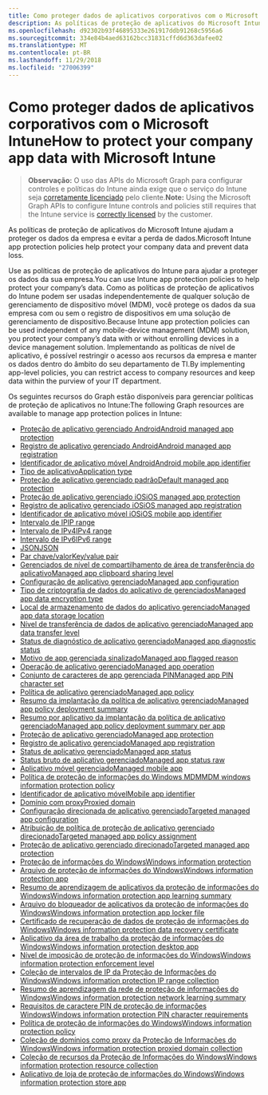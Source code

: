 ```yaml
---
title: Como proteger dados de aplicativos corporativos com o Microsoft Intune
description: As políticas de proteção de aplicativos do Microsoft Intune ajudam a proteger os dados da empresa e evitar a perda de dados.
ms.openlocfilehash: d92302b93f46895333e261917ddb91268c5956a6
ms.sourcegitcommit: 334e84b4aed63162bcc31831cffd6d363dafee02
ms.translationtype: MT
ms.contentlocale: pt-BR
ms.lasthandoff: 11/29/2018
ms.locfileid: "27006399"
---
```

# <a name="how-to-protect-your-company-app-data-with-microsoft-intune"></a><span data-ttu-id="dfd07-103">Como proteger dados de aplicativos corporativos com o Microsoft Intune</span><span class="sxs-lookup"><span data-stu-id="dfd07-103">How to protect your company app data with Microsoft Intune</span></span>

> <span data-ttu-id="dfd07-104">**Observação:** O uso das APIs do Microsoft Graph para configurar controles e políticas do Intune ainda exige que o serviço do Intune seja [corretamente licenciado](https://www.microsoft.com/en-us/cloud-platform/microsoft-intune-pricing) pelo cliente.</span><span class="sxs-lookup"><span data-stu-id="dfd07-104">**Note:** Using the Microsoft Graph APIs to configure Intune controls and policies still requires that the Intune service is [correctly licensed](https://www.microsoft.com/en-us/cloud-platform/microsoft-intune-pricing) by the customer.</span></span>

<span data-ttu-id="dfd07-105">As políticas de proteção de aplicativos do Microsoft Intune ajudam a proteger os dados da empresa e evitar a perda de dados.</span><span class="sxs-lookup"><span data-stu-id="dfd07-105">Microsoft Intune app protection policies help protect your company data and prevent data loss.</span></span>

<span data-ttu-id="dfd07-106">Use as políticas de proteção de aplicativos do Intune para ajudar a proteger os dados da sua empresa.</span><span class="sxs-lookup"><span data-stu-id="dfd07-106">You can use Intune app protection policies to help protect your company’s data.</span></span> <span data-ttu-id="dfd07-107">Como as políticas de proteção de aplicativos do Intune podem ser usadas independentemente de qualquer solução de gerenciamento de dispositivo móvel (MDM), você protege os dados da sua empresa com ou sem o registro de dispositivos em uma solução de gerenciamento de dispositivo.</span><span class="sxs-lookup"><span data-stu-id="dfd07-107">Because Intune app protection policies can be used independent of any mobile-device management (MDM) solution, you protect your company’s data with or without enrolling devices in a device management solution.</span></span> <span data-ttu-id="dfd07-108">Implementando as políticas de nível de aplicativo, é possível restringir o acesso aos recursos da empresa e manter os dados dentro do âmbito do seu departamento de TI.</span><span class="sxs-lookup"><span data-stu-id="dfd07-108">By implementing app-level policies, you can restrict access to company resources and keep data within the purview of your IT department.</span></span>

<span data-ttu-id="dfd07-109">Os seguintes recursos do Graph estão disponíveis para gerenciar políticas de proteção de aplicativos no Intune:</span><span class="sxs-lookup"><span data-stu-id="dfd07-109">The following Graph resources are available to manage app protection polices in Intune:</span></span>  

- [<span data-ttu-id="dfd07-110">Proteção de aplicativo gerenciado Android</span><span class="sxs-lookup"><span data-stu-id="dfd07-110">Android managed app protection</span></span>](intune-mam-androidmanagedappprotection.md)
- [<span data-ttu-id="dfd07-111">Registro de aplicativo gerenciado Android</span><span class="sxs-lookup"><span data-stu-id="dfd07-111">Android managed app registration</span></span>](intune-mam-androidmanagedappregistration.md)
- [<span data-ttu-id="dfd07-112">Identificador de aplicativo móvel Android</span><span class="sxs-lookup"><span data-stu-id="dfd07-112">Android mobile app identifier</span></span>](intune-mam-androidmobileappidentifier.md)
- [<span data-ttu-id="dfd07-113">Tipo de aplicativo</span><span class="sxs-lookup"><span data-stu-id="dfd07-113">Application type</span></span>](intune-wip-applicationtype.md)
- [<span data-ttu-id="dfd07-114">Proteção de aplicativo gerenciado padrão</span><span class="sxs-lookup"><span data-stu-id="dfd07-114">Default managed app protection</span></span>](intune-mam-defaultmanagedappprotection.md)
- [<span data-ttu-id="dfd07-115">Proteção de aplicativo gerenciado iOS</span><span class="sxs-lookup"><span data-stu-id="dfd07-115">iOS managed app protection</span></span>](intune-mam-iosmanagedappprotection.md)
- [<span data-ttu-id="dfd07-116">Registro de aplicativo gerenciado iOS</span><span class="sxs-lookup"><span data-stu-id="dfd07-116">iOS managed app registration</span></span>](intune-mam-iosmanagedappregistration.md)
- [<span data-ttu-id="dfd07-117">Identificador de aplicativo móvel iOS</span><span class="sxs-lookup"><span data-stu-id="dfd07-117">iOS mobile app identifier</span></span>](intune-mam-iosmobileappidentifier.md)
- [<span data-ttu-id="dfd07-118">Intervalo de IP</span><span class="sxs-lookup"><span data-stu-id="dfd07-118">IP range</span></span>](intune-mam-iprange.md)
- [<span data-ttu-id="dfd07-119">Intervalo de IPv4</span><span class="sxs-lookup"><span data-stu-id="dfd07-119">IPv4 range</span></span>](intune-mam-ipv4range.md)
- [<span data-ttu-id="dfd07-120">Intervalo de IPv6</span><span class="sxs-lookup"><span data-stu-id="dfd07-120">IPv6 range</span></span>](intune-mam-ipv6range.md)
- [<span data-ttu-id="dfd07-121">JSON</span><span class="sxs-lookup"><span data-stu-id="dfd07-121">JSON</span></span>](intune-mam-json.md)
- [<span data-ttu-id="dfd07-122">Par chave/valor</span><span class="sxs-lookup"><span data-stu-id="dfd07-122">Key/value pair</span></span>](intune-mam-keyvaluepair.md)
- [<span data-ttu-id="dfd07-123">Gerenciados de nível de compartilhamento de área de transferência do aplicativo</span><span class="sxs-lookup"><span data-stu-id="dfd07-123">Managed app clipboard sharing level</span></span>](intune-mam-managedappclipboardsharinglevel.md)
- [<span data-ttu-id="dfd07-124">Configuração de aplicativo gerenciado</span><span class="sxs-lookup"><span data-stu-id="dfd07-124">Managed app configuration</span></span>](intune-mam-managedappconfiguration.md)
- [<span data-ttu-id="dfd07-125">Tipo de criptografia de dados do aplicativo de gerenciados</span><span class="sxs-lookup"><span data-stu-id="dfd07-125">Managed app data encryption type</span></span>](intune-mam-managedappdataencryptiontype.md)
- [<span data-ttu-id="dfd07-126">Local de armazenamento de dados do aplicativo gerenciado</span><span class="sxs-lookup"><span data-stu-id="dfd07-126">Managed app data storage location</span></span>](intune-mam-managedappdatastoragelocation.md)
- [<span data-ttu-id="dfd07-127">Nível de transferência de dados de aplicativo gerenciado</span><span class="sxs-lookup"><span data-stu-id="dfd07-127">Managed app data transfer level</span></span>](intune-mam-managedappdatatransferlevel.md)
- [<span data-ttu-id="dfd07-128">Status de diagnóstico de aplicativo gerenciado</span><span class="sxs-lookup"><span data-stu-id="dfd07-128">Managed app diagnostic status</span></span>](intune-mam-managedappdiagnosticstatus.md)
- [<span data-ttu-id="dfd07-129">Motivo de app gerenciada sinalizado</span><span class="sxs-lookup"><span data-stu-id="dfd07-129">Managed app flagged reason</span></span>](intune-mam-managedappflaggedreason.md)
- [<span data-ttu-id="dfd07-130">Operação de aplicativo gerenciado</span><span class="sxs-lookup"><span data-stu-id="dfd07-130">Managed app operation</span></span>](intune-mam-managedappoperation.md)
- [<span data-ttu-id="dfd07-131">Conjunto de caracteres de app gerenciada PIN</span><span class="sxs-lookup"><span data-stu-id="dfd07-131">Managed app PIN character set</span></span>](intune-mam-managedapppincharacterset.md)
- [<span data-ttu-id="dfd07-132">Política de aplicativo gerenciado</span><span class="sxs-lookup"><span data-stu-id="dfd07-132">Managed app policy</span></span>](intune-mam-managedapppolicy.md)
- [<span data-ttu-id="dfd07-133">Resumo da implantação da política de aplicativo gerenciado</span><span class="sxs-lookup"><span data-stu-id="dfd07-133">Managed app policy deployment summary</span></span>](intune-mam-managedapppolicydeploymentsummary.md)
- [<span data-ttu-id="dfd07-134">Resumo por aplicativo da implantação da política de aplicativo gerenciado</span><span class="sxs-lookup"><span data-stu-id="dfd07-134">Managed app policy deployment summary per app</span></span>](intune-mam-managedapppolicydeploymentsummaryperapp.md)
- [<span data-ttu-id="dfd07-135">Proteção de aplicativo gerenciado</span><span class="sxs-lookup"><span data-stu-id="dfd07-135">Managed app protection</span></span>](intune-mam-managedappprotection.md)
- [<span data-ttu-id="dfd07-136">Registro de aplicativo gerenciado</span><span class="sxs-lookup"><span data-stu-id="dfd07-136">Managed app registration</span></span>](intune-mam-managedappregistration.md)
- [<span data-ttu-id="dfd07-137">Status de aplicativo gerenciado</span><span class="sxs-lookup"><span data-stu-id="dfd07-137">Managed app status</span></span>](intune-mam-managedappstatus.md)
- [<span data-ttu-id="dfd07-138">Status bruto de aplicativo gerenciado</span><span class="sxs-lookup"><span data-stu-id="dfd07-138">Managed app status raw</span></span>](intune-mam-managedappstatusraw.md)
- [<span data-ttu-id="dfd07-139">Aplicativo móvel gerenciado</span><span class="sxs-lookup"><span data-stu-id="dfd07-139">Managed mobile app</span></span>](intune-mam-managedmobileapp.md)
- [<span data-ttu-id="dfd07-140">Política de proteção de informações do Windows MDM</span><span class="sxs-lookup"><span data-stu-id="dfd07-140">MDM windows information protection policy</span></span>](intune-mam-mdmwindowsinformationprotectionpolicy.md)
- [<span data-ttu-id="dfd07-141">Identificador de aplicativo móvel</span><span class="sxs-lookup"><span data-stu-id="dfd07-141">Mobile app identifier</span></span>](intune-mam-mobileappidentifier.md)
- [<span data-ttu-id="dfd07-142">Domínio com proxy</span><span class="sxs-lookup"><span data-stu-id="dfd07-142">Proxied domain</span></span>](intune-mam-proxieddomain.md)
- [<span data-ttu-id="dfd07-143">Configuração direcionada de aplicativo gerenciado</span><span class="sxs-lookup"><span data-stu-id="dfd07-143">Targeted managed app configuration</span></span>](intune-mam-targetedmanagedappconfiguration.md)
- [<span data-ttu-id="dfd07-144">Atribuição de política de proteção de aplicativo gerenciado direcionado</span><span class="sxs-lookup"><span data-stu-id="dfd07-144">Targeted managed app policy assignment</span></span>](intune-mam-targetedmanagedapppolicyassignment.md)
- [<span data-ttu-id="dfd07-145">Proteção de aplicativo gerenciado direcionado</span><span class="sxs-lookup"><span data-stu-id="dfd07-145">Targeted managed app protection</span></span>](intune-mam-targetedmanagedappprotection.md)
- [<span data-ttu-id="dfd07-146">Proteção de informações do Windows</span><span class="sxs-lookup"><span data-stu-id="dfd07-146">Windows information protection</span></span>](intune-mam-windowsinformationprotection.md)
- [<span data-ttu-id="dfd07-147">Arquivo de proteção de informações do Windows</span><span class="sxs-lookup"><span data-stu-id="dfd07-147">Windows information protection app</span></span>](intune-mam-windowsinformationprotectionapp.md)
- [<span data-ttu-id="dfd07-148">Resumo de aprendizagem de aplicativos da proteção de informações do Windows</span><span class="sxs-lookup"><span data-stu-id="dfd07-148">Windows information protection app learning summary</span></span>](intune-wip-windowsinformationprotectionapplearningsummary.md)
- [<span data-ttu-id="dfd07-149">Arquivo do bloqueador de aplicativos da proteção de informações do Windows</span><span class="sxs-lookup"><span data-stu-id="dfd07-149">Windows information protection app locker file</span></span>](intune-mam-windowsinformationprotectionapplockerfile.md)
- [<span data-ttu-id="dfd07-150">Certificado de recuperação de dados de proteção de informações do Windows</span><span class="sxs-lookup"><span data-stu-id="dfd07-150">Windows information protection data recovery certificate</span></span>](intune-mam-windowsinformationprotectiondatarecoverycertificate.md)
- [<span data-ttu-id="dfd07-151">Aplicativo da área de trabalho da proteção de informações do Windows</span><span class="sxs-lookup"><span data-stu-id="dfd07-151">Windows information protection desktop app</span></span>](intune-mam-windowsinformationprotectiondesktopapp.md)
- [<span data-ttu-id="dfd07-152">Nível de imposição de proteção de informações do Windows</span><span class="sxs-lookup"><span data-stu-id="dfd07-152">Windows information protection enforcement level</span></span>](intune-mam-windowsinformationprotectionenforcementlevel.md)
- [<span data-ttu-id="dfd07-153">Coleção de intervalos de IP da Proteção de Informações do Windows</span><span class="sxs-lookup"><span data-stu-id="dfd07-153">Windows information protection IP range collection</span></span>](intune-mam-windowsinformationprotectioniprangecollection.md)
- [<span data-ttu-id="dfd07-154">Resumo de aprendizagem da rede de proteção de informações do Windows</span><span class="sxs-lookup"><span data-stu-id="dfd07-154">Windows information protection network learning summary</span></span>](intune-wip-windowsinformationprotectionnetworklearningsummary.md)
- [<span data-ttu-id="dfd07-155">Requisitos de caractere PIN de proteção de informações Windows</span><span class="sxs-lookup"><span data-stu-id="dfd07-155">Windows information protection PIN character requirements</span></span>](intune-mam-windowsinformationprotectionpincharacterrequirements.md)
- [<span data-ttu-id="dfd07-156">Política de proteção de informações do Windows</span><span class="sxs-lookup"><span data-stu-id="dfd07-156">Windows information protection policy</span></span>](intune-mam-windowsinformationprotectionpolicy.md)
- [<span data-ttu-id="dfd07-157">Coleção de domínios como proxy da Proteção de Informações do Windows</span><span class="sxs-lookup"><span data-stu-id="dfd07-157">Windows information protection proxied domain collection</span></span>](intune-mam-windowsinformationprotectionproxieddomaincollection.md)
- [<span data-ttu-id="dfd07-158">Coleção de recursos da Proteção de Informações do Windows</span><span class="sxs-lookup"><span data-stu-id="dfd07-158">Windows information protection resource collection</span></span>](intune-mam-windowsinformationprotectionresourcecollection.md)
- [<span data-ttu-id="dfd07-159">Aplicativo de loja de proteção de informações do Windows</span><span class="sxs-lookup"><span data-stu-id="dfd07-159">Windows information protection store app</span></span>](intune-mam-windowsinformationprotectionstoreapp.md)
